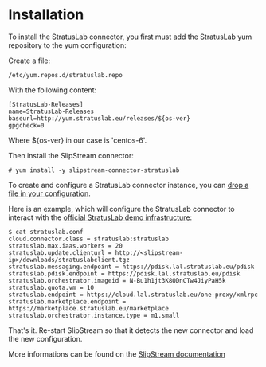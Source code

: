Installation
=======

To install the StratusLab connector, you first must add the StratusLab yum repository
to the yum configuration:

Create a file:
```
/etc/yum.repos.d/stratuslab.repo
```

With the following content:

```
[StratusLab-Releases]
name=StratusLab-Releases
baseurl=http://yum.stratuslab.eu/releases/${os-ver}
gpgcheck=0
```

Where ${os-ver} in our case is 'centos-6'.

Then install the SlipStream connector:
```
# yum install -y slipstream-connector-stratuslab
```

To create and configure a StratusLab connector instance, you can [drop a file in your configuration](http://ssdocs.sixsq.com/documentation/developer_guide/configuration_files.html).

Here is an example, which will configure the StratusLab connector to interact with the [official StratusLab demo infrastructure](http://www.stratuslab.eu/try/):

    $ cat stratuslab.conf
    cloud.connector.class = stratuslab:stratuslab
    stratuslab.max.iaas.workers = 20
    stratuslab.update.clienturl = http://<slipstream-ip>/downloads/stratuslabclient.tgz
    stratuslab.messaging.endpoint = https://pdisk.lal.stratuslab.eu/pdisk
    stratuslab.pdisk.endpoint = https://pdisk.lal.stratuslab.eu/pdisk
    stratuslab.orchestrator.imageid = N-Bu1h1jt3K8ODnCTw4JiyPaH5k
    stratuslab.quota.vm = 10
    stratuslab.endpoint = https://cloud.lal.stratuslab.eu/one-proxy/xmlrpc
    stratuslab.marketplace.endpoint = https://marketplace.stratuslab.eu/marketplace
    stratuslab.orchestrator.instance.type = m1.small


That's it. Re-start SlipStream so that it detects the new connector and load the new configuration.

More informations can be found on the [SlipStream documentation](http://ssdocs.sixsq.com/documentation/administrator_guide/cloud_connectors.html#stratuslab-connector)
